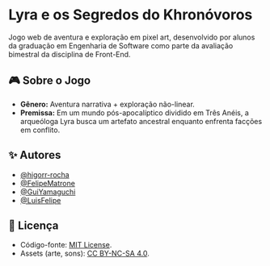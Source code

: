 
# Lyra e os Segredos do Khronóvoros

Jogo web de aventura e exploração em pixel art, desenvolvido por alunos da graduação em Engenharia de Software como parte da avaliação bimestral da disciplina de Front-End.  

## 🎮 Sobre o Jogo  
- **Gênero:** Aventura narrativa + exploração não-linear.  
- **Premissa:** Em um mundo pós-apocalíptico dividido em Três Anéis, a arqueóloga Lyra busca um artefato ancestral enquanto enfrenta facções em conflito.  


## ✨ Autores

- [@higorr-rocha](https://www.github.com/higorr-rocha)
- [@FelipeMatrone](https://www.github.com/FelipeMatrone)
- [@GuiYamaguchi](https://www.github.com/GuiYamaguchi)
- [@LuisFelipe](https://www.github.com/LuisFelipe-ESOFT)


## 📝 Licença

- Código-fonte: [MIT License](LICENSE).
- Assets (arte, sons): [CC BY-NC-SA 4.0](https://creativecommons.org/licenses/by-nc-sa/4.0/).

